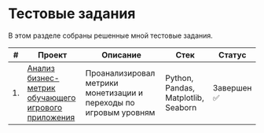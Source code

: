 # Тестовые задания
 
В этом разделе собраны решенные мной тестовые задания.

| #    | Проект                | Описание                                                     | Стек                                                         | Статус                                                         |
| ---- | ------------------------------------------------------------ | ------------------------------------------------------------ | ------------------------------------------------------------ | ------------------------------------------------------------ |
| 1.   | [Анализ бизнес-метрик обучающего игрового приложения](https://github.com/mechfil/test_tasks/tree/main/Product%20analyst%20test%20task) | Проанализировал метрики монетизации и переходы по игровым уровням | Python, Pandas,  Matplotlib, Seaborn      | Завершен ✅     |

